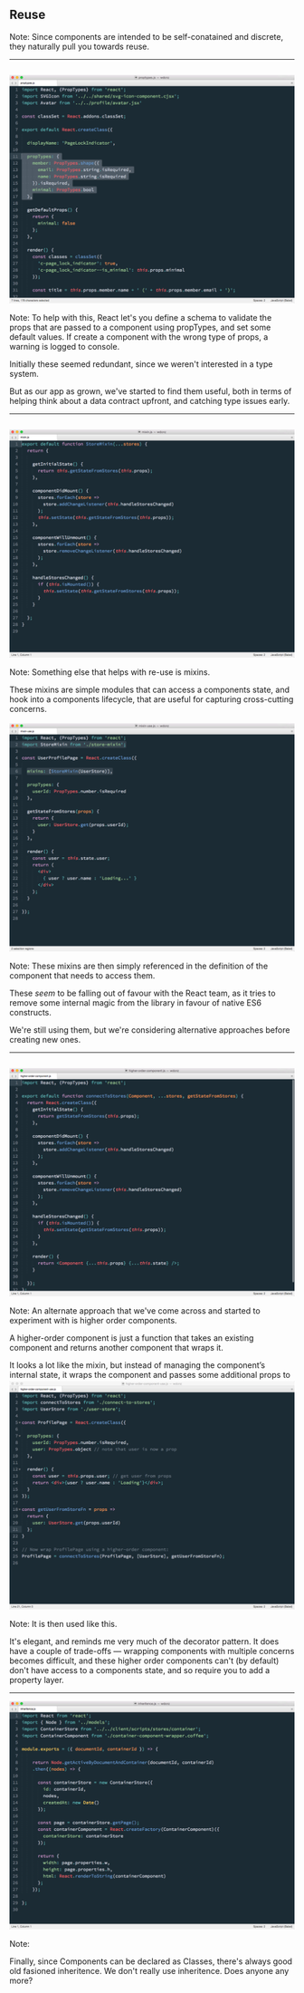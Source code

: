 ## Reuse

Note:
Since components are intended to be self-conatained and discrete, they naturally pull you towards reuse.

---

## `propTypes`

---


<a href="subl://open?url=file:///Users/vim/code/sketches/wdcnz-2015-react-tips-and-tricks/code-samples/proptypes.js"><img src="../../images/proptypes.png" style="margin-top: -60px; border: 0;" /></a>

Note:
To help with this, React let's you define a schema to validate the props that are passed to a component using propTypes, and set some default values. If create a component with the wrong type of props, a warning is logged to console.

Initially these seemed redundant, since we weren't interested in a type system.

But as our app as grown, we've started to find them useful, both in terms of helping think about a data contract upfront, and catching type issues early.

---

## Mixins

---

<a href="subl://open?url=file:///Users/vim/code/sketches/wdcnz-2015-react-tips-and-tricks/code-samples/mixin.js"><img src="../../images/mixin.png" style="margin-top: -60px; border: 0;" /></a>

Note:
Something else that helps with re-use is mixins.

These mixins are simple modules that can access a components state, and hook into a components lifecycle, that are useful for capturing cross-cutting concerns. 

Here we see one that set's a components state in response to change events from a Store.

---

<a href="subl://open?url=file:///Users/vim/code/sketches/wdcnz-2015-react-tips-and-tricks/code-samples/mixin-use.js"><img src="../../images/mixin-use.png" style="margin-top: -60px; border: 0;" /></a>

Note:
These mixins are then simply referenced in the definition of the component that needs to access them.

These _seem_ to be falling out of favour with the React team, as it tries to remove some internal magic from the library in favour of native ES6 constructs. 

We're still using them, but we're considering alternative approaches before creating new ones.

---


## Higher order components

---

<a href="subl://open?url=file:///Users/vim/code/sketches/wdcnz-2015-react-tips-and-tricks/code-samples/higher-order-component.js"><img src="../../images/higher-order-component.png" style="margin-top: -60px; border: 0;" /></a>

Note:
An alternate approach that we've come across and started to experiment with is higher order components.

A higher-order component is just a function that takes an existing component and returns another component that wraps it.

It looks a lot like the mixin, but instead of managing the component’s internal state, it wraps the component and passes some additional props to it. This way wrapper’s lifecycle hooks work without any special merging behavior, by the virtue of simple component nesting!


---

<a href="subl://open?url=file:///Users/vim/code/sketches/wdcnz-2015-react-tips-and-tricks/code-samples/higher-order-component-use.js"><img src="../../images/higher-order-component-use.png" style="margin-top: -60px; border: 0;" /></a>

Note:
It is then used like this.

It's elegant, and reminds me very much of the decorator pattern. It does have a couple of trade-offs — wrapping components with multiple concerns becomes difficult, and these higher order components can't (by default) don't have access to a components state, and so require you to add a property layer.

---


### Inheritence

---

<a href="subl://open?url=file:///Users/vim/code/sketches/wdcnz-2015-react-tips-and-tricks/code-samples/inheritence.js"><img src="../../images/inheritence.png" style="margin-top: -60px; border: 0;" /></a>

Note:

Finally, since Components can be declared as Classes, there's always good old fasioned inheritence. We don't really use inheritence. Does anyone any more?

